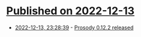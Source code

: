 # [Published on 2022-12-13](index.md)

* [2022-12-13, 23:28:39](https://lobste.rs/s/ynlfvu/prosody_0_12_2_released) - [Prosody 0.12.2 released](https://blog.prosody.im/prosody-0.12.2-released/)
